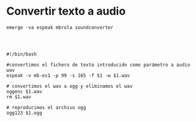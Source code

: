 # Convertir texto a audio


	emerge -va espeak mbrola soundconverter




	#!/bin/bash
	
	#convertimos el fichero de texto introducido como parámetro a audio wav
	espeak -v mb-es1 -p 99 -s 165 -f $1 -w $1.wav
	
	# convertimos el wav a ogg y eliminamos el wav
	oggenc $1.wav
	rm $1.wav
	
	# reproducimos el archivo ogg
	ogg123 $1.ogg

